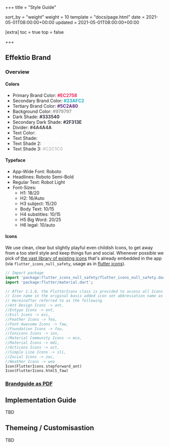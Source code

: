 +++
title = "Style Guide"

sort_by = "weight"
weight = 10
template = "docs/page.html"
date = 2021-05-01T08:00:00+00:00
updated = 2021-05-01T08:00:00+00:00


[extra]
toc = true
top = false

+++


## Effektio Brand

### Overview

#### Colors

- Primary Brand Color: <span style="color: #EC2758; font-weight: bold"> #EC2758 </span>
- Secondary Brand Color: <span style="color: #23AFC2; font-weight: bold"> #23AFC2 </span>
- Tertiary Brand Color: <span style="color: #5C2A80; font-weight: bold"> #5C2A80 </span>
- Background Color: <span style="color: #979797; font-weight: bold"> #979797 </span>
- Dark Shade: <span style="color: #333540; font-weight: bold"> #333540 </span>
- Secondary Dark Shade: <span style="color: #2F313E; font-weight: bold"> #2F313E </span>
- Divider: <span style="color: #4A4A4A; font-weight: bold"> #4A4A4A </span>
- Text Color: <span style="color: #FFFFFF; font-weight: bold"> #FFFFFF </span>
- Text Shade: <span style="color: #FEFEFE; font-weight: bold"> #FEFEFE </span>
- Text Shade 2: <span style="color: #F8F8F8; font-weight: bold"> #F8F8F8 </span>
- Text Shade 3: <span style="color: #C2C1C0; font-weight: bold"> #C2C1C0 </span>

#### Typeface

 - App-Wide Font: Roboto
 - Headlines: Roboto Semi-Bold
 - Regular Text: Robot Light
 - Font-Sizes:
    - H1: 18/20
    - H2: 16/Auto
    - H3 subject: 15/20
    - Body Text: 10/15
    - H4 substitles: 10/15
    - H5 Big Word: 20/25
    - H6 legal: 10/auto

#### Icons

We use clean, clear but slightly playful even childish Icons, to get away from a too steril style and keep things fun and social. Whenever possible we pick of [the vast library of existing icons](https://oblador.github.io/react-native-vector-icons/) that's already embedded in the app (via `flutter_icons_null_safety`, usage as in [flutter icons](https://pub.dev/packages/flutter_icons)).

```dart
// Import package
import 'package:flutter_icons_null_safety/flutter_icons_null_safety.dart';
import 'package:flutter/material.dart';

// After 1.1.0, the FlutterIcons class is provided to access all Icons
// Icon name in the original basis added icon set abbreviation name as suffix
// Hereinafter referred to as the following
//Ant Design Icons -> ant,
//Entypo Icons -> ent,
//Evil Icons -> evi,
//Feather Icons -> fea,
//Font Awesome Icons -> faw,
//Foundation Icons -> fou,
//Ionicons Icons -> ion,
//Material Community Icons -> mco,
//Material Icons -> mdi,
//Octicons Icons -> oct,
//Simple Line Icons -> sli,
//Zocial Icons -> zoc,
//Weather Icons -> wea
Icon(FlutterIcons.stepforward_ant)
Icon(FlutterIcons.html5_faw)
```

### [Brandguide as PDF](/styles/Effektio-MVP-Design-Style.pdf)

## Implementation Guide

TBD


## Themeing / Customisastion

TBD